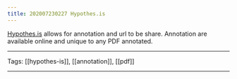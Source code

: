 ```yaml
---
title: 202007230227 Hypothes.is
---
```


[Hypothes.is](https://hypothes.is) allows for annotation and url to be share. Annotation are available online and unique to any PDF annotated.

---

Tags: [[hypothes-is]], [[annotation]], [[pdf]]

---